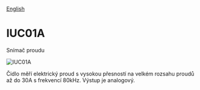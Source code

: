 
[English](./README.md)
<!--- module --->
# IUC01A
<!--- Emodule --->

<!--- subtitle --->Snímač proudu<!--- Esubtitle --->

![IUC01A](/doc/img/IUC01A_top_big.jpg)

<!--- description --->Čidlo měří elektrický proud s vysokou přesností na velkém rozsahu proudů až do 30A s frekvencí 80kHz. Výstup je analogový.<!--- Edescription --->
            